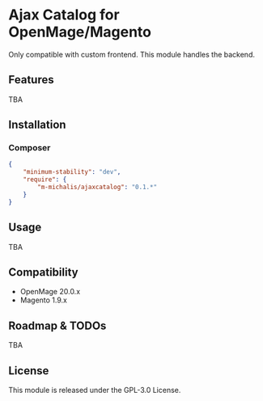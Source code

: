 # Ajax Catalog for OpenMage/Magento

Only compatible with custom frontend. This module handles the backend.

## Features
TBA

## Installation

### Composer

```json
{
    "minimum-stability": "dev",
    "require": {
        "m-michalis/ajaxcatalog": "0.1.*"
    }
}
```

## Usage
TBA

## Compatibility
- OpenMage 20.0.x
- Magento 1.9.x

## Roadmap & TODOs
TBA

## License
This module is released under the GPL-3.0 License.
